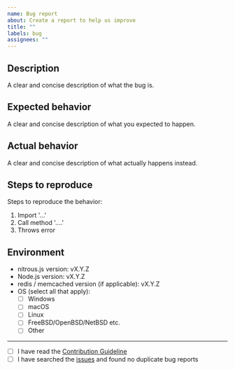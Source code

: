 ```yaml
---
name: Bug report
about: Create a report to help us improve
title: ""
labels: bug
assignees: ""
---
```


## Description

A clear and concise description of what the bug is.

## Expected behavior

A clear and concise description of what you expected to happen.

## Actual behavior

A clear and concise description of what actually happens instead.

## Steps to reproduce

Steps to reproduce the behavior:

1. Import '...'
2. Call method '....'
3. Throws error

## Environment

- nitrous.js version: vX.Y.Z
- Node.js version: vX.Y.Z
- redis / memcached version (if applicable): vX.Y.Z
- OS (select all that apply):
  - [ ] Windows
  - [ ] macOS
  - [ ] Linux
  - [ ] FreeBSD/OpenBSD/NetBSD etc.
  - [ ] Other

---

- [ ] I have read the [Contribution Guideline](https://github.com/VerdigrisTech/nitrous/blob/master/CONTRIBUTING.md)
- [ ] I have searched the [issues](https://github.com/VerdigrisTech/nitrous/labels/bug) and found no duplicate bug reports
